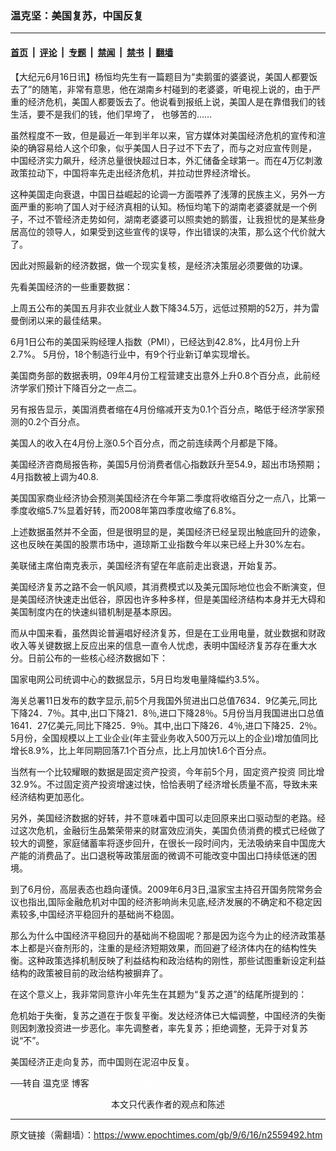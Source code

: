 ### 温克坚：美国复苏，中国反复

---

#### [首页](../../../..?n2559492) &nbsp;|&nbsp; [评论](../../../../../epoch-comment?n2559492) &nbsp;|&nbsp; [专题](../../../../../epoch-special?n2559492) &nbsp;|&nbsp; [禁闻](../../../../../epoch-news?n2559492) &nbsp;|&nbsp; [禁书](../../../../../books?n2559492) &nbsp;|&nbsp; [翻墙](https://github.com/gfw-breaker/nogfw/blob/master/README.md?n2559492)


<div class="post_content" id="artbody" itemprop="articleBody">
 <!-- article content begin -->
 <p>
  【大纪元6月16日讯】杨恒均先生有一篇题目为“卖鹅蛋的婆婆说，美国人都要饭去了”的随笔，非常有意思，他在湖南乡村碰到的老婆婆，听电视上说的，由于严重的经济危机，美国人都要饭去了。他说看到报纸上说，美国人是在靠借我们的钱生活，要不是我们的钱，他们早垮了， 也够苦的……
 </p>
 <p>
  虽然程度不一致，但是最近一年到半年以来，官方媒体对美国经济危机的宣传和渲染的确容易给人这个印象，似乎美国人日子过不下去了，而与之对应宣传则是， 中国经济实力飙升，经济总量很快超过日本，外汇储备全球第一。而在4万亿刺激政策拉动下，中国将率先走出经济危机，并拉动世界经济增长。
 </p>
 <p>
  这种美国走向衰退，中国日益崛起的论调一方面喂养了浅薄的民族主义，另外一方面严重的影响了国人对于经济真相的认知。杨恒均笔下的湖南老婆婆就是一个例子，不过不管经济走势如何，湖南老婆婆可以照卖她的鹅蛋，让我担忧的是某些身居高位的领导人，如果受到这些宣传的误导，作出错误的决策，那么这个代价就大了。
 </p>
 <p>
  因此对照最新的经济数据，做一个现实复核，是经济决策层必须要做的功课。
 </p>
 <p>
  先看美国经济的一些重要数据：
 </p>
 <p>
  上周五公布的美国五月非农业就业人数下降34.5万，远低过预期的52万，并为雷曼倒闭以来的最佳结果。
 </p>
 <p>
  6月1日公布的美国采购经理人指数（PMI），已经达到42.8%，比4月份上升2.7%。 5月份，18个制造行业中，有9个行业新订单实现增长。
 </p>
 <p>
  美国商务部的数据表明，09年4月份工程营建支出意外上升0.8个百分点，此前经济学家们预计下降百分之一点二。
 </p>
 <p>
  另有报告显示，美国消费者缩在4月份缩减开支为0.1个百分点，略低于经济学家预测的0.2个百分点。
 </p>
 <p>
  美国人的收入在4月份上涨0.5个百分点，而之前连续两个月都是下降。
 </p>
 <p>
  美国经济咨商局报告称，美国5月份消费者信心指数跃升至54.9，超出市场预期；4月指数被上调为40.8.
 </p>
 <p>
  美国国家商业经济协会预测美国经济在今年第二季度将收缩百分之一点八，比第一季度收缩5.7%显着好转，而2008年第四季度收缩了6.8%。
 </p>
 <p>
  上述数据虽然并不全面，但是很明显的是，美国经济已经呈现出触底回升的迹象，这也反映在美国的股票市场中，道琼斯工业指数今年以来已经上升30%左右。
 </p>
 <p>
  美联储主席伯南克表示，美国经济有望在年底前走出衰退，开始复苏。
 </p>
 <p>
  美国经济复苏之路不会一帆风顺，其消费模式以及美元国际地位也会不断演变，但是美国经济快速走出低谷，原因也许多种多样，但是美国经济结构本身并无大碍和美国制度内在的快速纠错机制是基本原因。
 </p>
 <p>
  而从中国来看，虽然舆论普遍唱好经济复苏，但是在工业用电量，就业数据和财政收入等关键数据上反应出来的信息一直令人忧虑，表明中国经济复苏存在重大水分。日前公布的一些核心经济数据如下：
 </p>
 <p>
  国家电网公司统调中心的数据显示，5月日均发电量降幅约3.5%。
 </p>
 <p>
  海关总署11日发布的数字显示,前5个月我国外贸进出口总值7634．9亿美元,同比下降24．7％。其中,出口下降21．8％,进口下降28％。5月份当月我国进出口总值1641．27亿美元,同比下降25．9％。其中,出口下降26．4％,进口下降25．2％。 5月份，全国规模以上工业企业(年主营业务收入500万元以上的企业)增加值同比增长8.9%，比上年同期回落7.1个百分点，比上月加快1.6个百分点。
 </p>
 <p>
  当然有一个比较耀眼的数据是固定资产投资，今年前5个月，固定资产投资 同比增32.9%。不过固定资产投资增速过快，恰恰表明了经济增长质量不高，导致未来经济结构更加恶化。
 </p>
 <p>
  另外，美国经济数据的好转，并不意味着中国可以走回原来出口驱动型的老路。经过这次危机，金融衍生品繁荣带来的财富效应消失，美国负债消费的模式已经做了较大的调整，家庭储蓄率将逐步回升，在很长一段时间内，无法吸纳来自中国庞大产能的消费品了。出口退税等政策层面的微调不可能改变中国出口持续低迷的困境。
 </p>
 <p>
  到了6月份，高层表态也趋向谨慎。2009年6月3日,温家宝主持召开国务院常务会议也指出,国际金融危机对中国的经济影响尚未见底,经济发展的不确定和不稳定因素较多,中国经济平稳回升的基础尚不稳固。
 </p>
 <p>
  那么为什么中国经济平稳回升的基础尚不稳固呢？那是因为迄今为止的经济政策基本上都是兴奋剂形的，注重的是经济短期效果，而回避了经济体内在的结构性失衡。这种政策选择机制反映了利益结构和政治结构的刚性，那些试图重新设定利益结构的政策被目前的政治结构被摒弃了。
 </p>
 <p>
  在这个意义上，我非常同意许小年先生在其题为“复苏之道”的结尾所提到的：
 </p>
 <p>
  危机始于失衡，复苏之道在于恢复平衡。发达经济体已大幅调整，中国经济的失衡则因刺激投资进一步恶化。率先调整者，率先复苏；拒绝调整，无异于对复苏说“不”。
 </p>
 <p>
  美国经济正走向复苏，而中国则在泥沼中反复。
 </p>
 <p>
  ──转自
  <ok href="https://www.epochtimes.com/gb/tag/%E6%B8%A9%E5%85%8B%E5%9D%9A.html">
   温克坚
  </ok>
  博客
  <font color="#ffffff">
   (http://www.dajiyuan.com)
  </font>
  <br/>
  <center>
   <font class="GY13">
    本文只代表作者的观点和陈述
   </font>
  </center>
 </p>
 <!-- article content end -->
 <div id="below_article_ad">
 </div>
</div>


---

原文链接（需翻墙）：https://www.epochtimes.com/gb/9/6/16/n2559492.htm